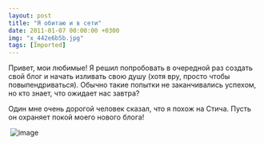 ```yaml
---
layout: post
title: "Я обитаю и в сети"
date: 2011-01-07 00:00:00 +0300
img: "x_442e6b5b.jpg"
tags: [Imported]
---
```


Привет, мои любимые! Я решил попробовать в очередной раз создать свой блог и начать изливать свою душу (хотя вру, просто чтобы повыпендриваться). Обычно такие попытки не заканчивались успехом, но кто знает, что ожидает нас завтра?

Один мне очень дорогой человек сказал, что я похож на Стича. Пусть он охраняет покой моего нового блога!

 ![image](/blog/assetsx_442e6b5b.jpg)